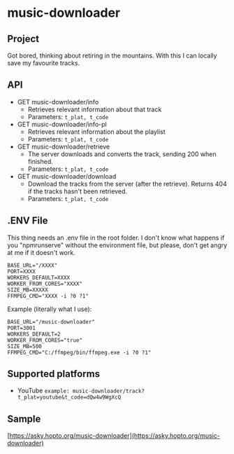 # music-downloader

## Project
Got bored, thinking about retiring in the mountains. With this I can locally save my favourite tracks.

## API
* GET music-downloader/info
  * Retrieves relevant information about that track
  * Parameters: `t_plat, t_code`
* GET music-downloader/info-pl
  * Retrieves relevant information about the playlist
  * Parameters: `t_plat, t_code`
* GET music-downloader/retrieve
  * The server downloads and converts the track, sending 200 when finished.
  * Parameters: `t_plat, t_code`
* GET music-downloader/download
  * Download the tracks from the server (after the retrieve). Returns 404 if the tracks hasn't been retrieved.
  * Parameters: `t_plat, t_code`

## .ENV File
This thing needs an .env file in the root folder. I don't know what happens if you "npmrunserve" without the environment file, but please, don't get angry at me if it doesn't work.
```
BASE_URL="/XXXX"
PORT=XXXX
WORKERS_DEFAULT=XXXX
WORKER_FROM_CORES="XXXX"
SIZE_MB=XXXXX
FFMPEG_CMD="XXXX -i ?0 ?1"
```
Example (literally what I use):
```
BASE_URL="/music-downloader"
PORT=3001
WORKERS_DEFAULT=2
WORKER_FROM_CORES="true"
SIZE_MB=500
FFMPEG_CMD="C:/ffmpeg/bin/ffmpeg.exe -i ?0 ?1"
```

## Supported platforms
* YouTube `example: music-downloader/track?t_plat=youtube&t_code=dQw4w9WgXcQ`

## Sample
[https://asky.hopto.org/music-downloader](https://asky.hopto.org/music-downloader)

